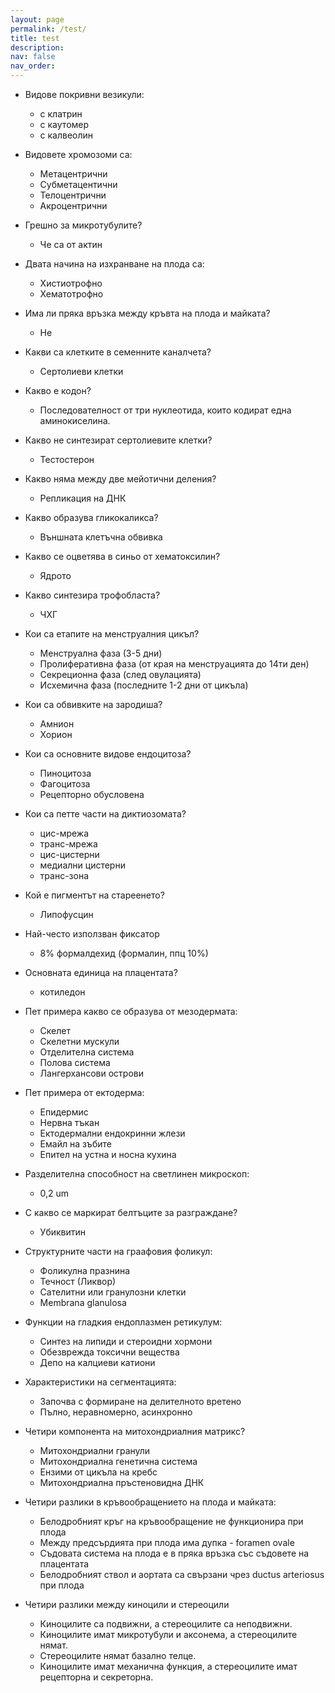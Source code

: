 ```yaml
---
layout: page
permalink: /test/
title: test
description:
nav: false
nav_order:
---
```


- Видове покривни везикули:
	- с клатрин  
	- с каутомер  
	- с калвеолин

- Видовете хромозоми са:
	- Метацентрични  
	- Субметацентични  
	- Телоцентрични  
	- Акроцентрични

- Грешно за микротубулите?
	- Че са от актин

- Двата начина на изхранване на плода са:
	- Хистиотрофно  
	- Хематотрофно

- Има ли пряка връзка между кръвта на плода и майката?
	- Не

- Какви са клетките в семенните каналчета?
	- Сертолиеви клетки

- Какво е кодон?
	- Последователност от три нуклеотида, които кодират една аминокиселина.

- Какво не синтезират сертолиевите клетки?
	- Тестостерон

- Какво няма между две мейотични деления?
	- Репликация на ДНК

- Какво образува гликокаликса?
	- Външната клетъчна обвивка

- Какво се оцветява в синьо от хематоксилин?
	- Ядрото

- Какво синтезира трофобласта?
	- ЧХГ

- Кои са етапите на менструалния цикъл?
	- Менструална фаза (3-5 дни)  
	- Пролиферативна фаза (от края на менструацията до 14ти ден)  
	- Секреционна фаза (след овулацията)  
	- Исхемична фаза (последните 1-2 дни от цикъла)

- Кои са обвивките на зародиша?
	- Амнион  
	- Хорион

- Кои са основните видове ендоцитоза?
	- Пиноцитоза  
	- Фагоцитоза  
	- Рецепторно обусловена

- Кои са петте части на диктиозомата?
	- цис-мрежа  
	- транс-мрежа  
	- цис-цистерни  
	- медиални цистерни  
	- транс-зона

- Кой е пигментът на стареенето?
	- Липофусцин

- Най-често използван фиксатор
	- 8% формалдехид (формалин, ппц 10%)

- Основната единица на плацентата?
	- котиледон

- Пет примера какво се образува от мезодермата:
	- Скелет  
	- Скелетни мускули  
	- Отделителна система  
	- Полова система  
	- Лангерхансови острови

- Пет примера от ектодерма:
	- Епидермис  
	- Нервна тъкан  
	- Ектодермални ендокринни жлези  
	- Емайл на зъбите  
	- Епител на устна и носна кухина

- Разделителна способност на светлинен микроскоп:
	- 0,2 um

- С какво се маркират белтъците за разграждане?
	- Убиквитин

- Структурните части на граафовия фоликул:
	- Фоликулна празнина   
	- Течност (Ликвор)  
	- Сателитни или гранулозни клетки  
	- Membrana glanulosa

- Функции на гладкия ендоплазмен ретикулум:
	- Синтез на липиди и стероидни хормони  
	- Обезврежда токсични вещества  
	- Депо на калциеви катиони

- Характеристики на сегментацията:
	- Започва с формиране на делителното вретено  
	- Пълно, неравномерно, асинхронно

- Четири компонента на митохондриалния матрикс?
	- Митохондриални гранули  
	- Митохондриална генетична система  
	- Ензими от цикъла на кребс  
	- Митохондриална пръстеновидна ДНК

- Четири разлики в кръвообращението на плода и майката:
	- Белодробният кръг на кръвообращение не функционира при плода  
	- Между предсърдията при плода има дупка - foramen ovale  
	- Съдовата система на плода е в пряка връзка със съдовете на плацентата  
	- Белодробният ствол и аортата са свързани чрез ductus arteriosus при плода

- Четири разлики между киноцили и стереоцили
	- Киноцилите са подвижни, а стереоцилите са неподвижни.  
	- Киноцилите имат микротубули и аксонема, а стереоцилите нямат.  
	- Стереоцилите нямат базално телце.  
	- Киноцилите имат механична функция, а стереоцилите имат рецепторна и секреторна.